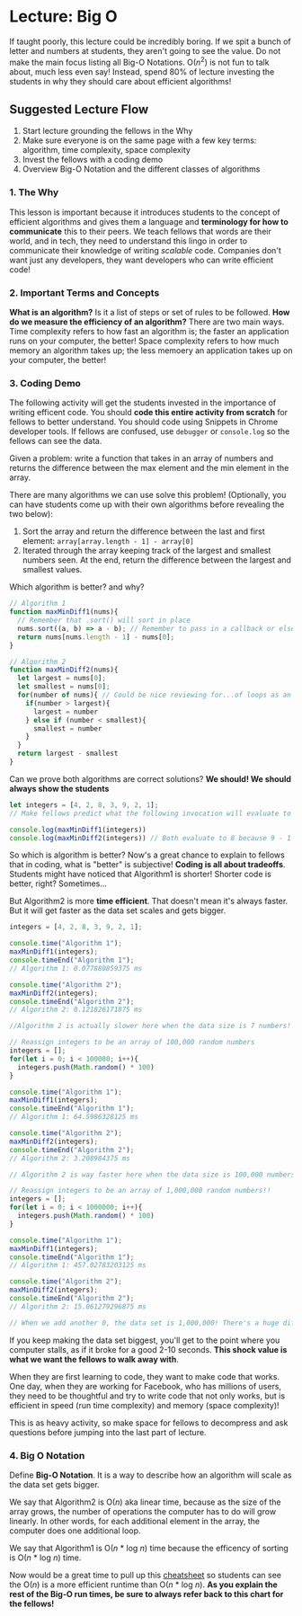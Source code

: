 # Lecture: Big O

If taught poorly, this lecture could be incredibly boring. If we spit a bunch of letter and numbers at students, they aren't going to see the value. Do not make the main focus listing all Big-O Notations. O(_n_<sup>2</sup>) is not fun to talk about, much less even say! Instead, spend 80% of lecture investing the students in why they should care about efficient algorithms! 

## Suggested Lecture Flow
1. Start lecture grounding the fellows in the Why 
2. Make sure everyone is on the same page with a few key terms: algorithm, time complexity, space complexity 
3. Invest the fellows with a coding demo
4. Overview Big-O Notation and the different classes of algorithms

### 1. The Why

This lesson is important because it introduces students to the concept of efficient algorithms and gives them a language and **terminology for how to communicate** this to their peers. We teach fellows that words are their world, and in tech, they need to understand this lingo in order to communicate their knowledge of writing *scalable* code. Companies don't want just any developers, they want developers who can write efficient code!

### 2. Important Terms and Concepts

**What is an algorithm?** Is it a list of steps or set of rules to be followed. 
**How do we measure the efficiency of an algorithm?** There are two main ways. Time complexity refers to how fast an algorithm is; the faster an application runs on your computer, the better! Space complexity refers to how much memory an algorithm takes up; the less memoery an application takes up on your computer, the better!

### 3. Coding Demo

The following activity will get the students invested in the importance of writing efficent code. You should **code this entire activity from scratch** for fellows to better understand. You should code using Snippets in Chrome developer tools. If fellows are confused, use `debugger` or `console.log` so the fellows can see the data. 

Given a problem: write a function that takes in an array of numbers and returns the difference between the max element and the min element in the array. 

There are many algorithms we can use solve this problem! (Optionally, you can have students come up with their own algorithms before revealing the two below):
1. Sort the array and return the difference between the last and first element: `array[array.length - 1] - array[0]`
2. Iterated through the array keeping track of the largest and smallest numbers seen. At the end, return the difference between the largest and smallest values.

Which algorithm is better? and why?

```js
// Algorithm 1
function maxMinDiff1(nums){
  // Remember that .sort() will sort in place
  nums.sort((a, b) => a - b); // Remember to pass in a callback or else it will sort alphanumerically instead of numerically
  return nums[nums.length - 1] - nums[0];
}
```

```js
// Algorithm 2
function maxMinDiff2(nums){
  let largest = nums[0];
  let smallest = nums[0];
  for(number of nums){ // Could be nice reviewing for...of loops as an alternative to for loops, but a regular for loop works too!
    if(number > largest){
      largest = number
    } else if (number < smallest){
      smallest = number
    }
  }
  return largest - smallest
}
```

Can we prove both algorithms are correct solutions? **We should! We should always show the students**
```js
let integers = [4, 2, 8, 3, 9, 2, 1];
// Make fellows predict what the following invocation will evaluate to in the example above!

console.log(maxMinDiff1(integers)) 
console.log(maxMinDiff2(integers)) // Both evaluate to 8 because 9 - 1 is 8
```

So which is algorithm is better? Now's a great chance to explain to fellows that in coding, what is "better" is subjective! **Coding is all about tradeoffs**. Students might have noticed that Algorithm1 is shorter! Shorter code is better, right? Sometimes...

But Algorithm2 is more **time efficient**. That doesn't mean it's always faster. But it will get faster as the data set scales and gets bigger.
```js
integers = [4, 2, 8, 3, 9, 2, 1];

console.time("Algorithm 1");
maxMinDiff1(integers);
console.timeEnd("Algorithm 1");
// Algorithm 1: 0.077880859375 ms

console.time("Algorithm 2");
maxMinDiff2(integers);
console.timeEnd("Algorithm 2");
// Algorithm 2: 0.121826171875 ms

//Algorithm 2 is actually slower here when the data size is 7 numbers!
```
```js
// Reassign integers to be an array of 100,000 random numbers
integers = [];
for(let i = 0; i < 100000; i++){
  integers.push(Math.random() * 100)
}

console.time("Algorithm 1");
maxMinDiff1(integers);
console.timeEnd("Algorithm 1");
// Algorithm 1: 64.5986328125 ms

console.time("Algorithm 2");
maxMinDiff2(integers);
console.timeEnd("Algorithm 2");
// Algorithm 2: 3.208984375 ms

// Algorithm 2 is way faster here when the data size is 100,000 numbers!
```
```js
// Reassign integers to be an array of 1,000,000 random numbers!!
integers = [];
for(let i = 0; i < 1000000; i++){
  integers.push(Math.random() * 100)
}

console.time("Algorithm 1");
maxMinDiff1(integers);
console.timeEnd("Algorithm 1");
// Algorithm 1: 457.02783203125 ms

console.time("Algorithm 2");
maxMinDiff2(integers);
console.timeEnd("Algorithm 2");
// Algorithm 2: 15.061279296875 ms

// When we add another 0, the data set is 1,000,000! There's a huge difference. Keep adding one more 0 to the data size and show the students what happens!
```
If you keep making the data set biggest, you'll get to the point where you computer stalls, as if it broke for a good 2-10 seconds. **This shock value is what we want the fellows to walk away with**. 

When they are first learning to code, they want to make code that works. One day, when they are working for Facebook, who has millions of users, they need to be thoughtful and try to write code that not only works, but is efficient in speed (run time complexity) and memory (space complexity)!

This is as heavy activity, so make space for fellows to decompress and ask questions before jumping into the last part of lecture.

### 4. Big O Notation 

Define **Big-O Notation**. It is a way to describe how an algorithm will scale as the data set gets bigger. 

We say that Algorithm2 is O(_n_) aka linear time, because as the size of the array grows, the number of operations the computer has to do will grow linearly. In other words, for each additional element in the array, the computer does one additional loop.

We say that Algorithm1 is O(_n_ * log _n_) time because the efficency of sorting is O(_n_ * log _n_) time.

Now would be a great time to pull up this [cheatsheet](https://www.bigocheatsheet.com/) so students can see the O(_n_) is a more efficient runtime than O(_n_ * log _n_). **As you explain the rest of the Big-O run times, be sure to always refer back to this chart for the fellows!**


